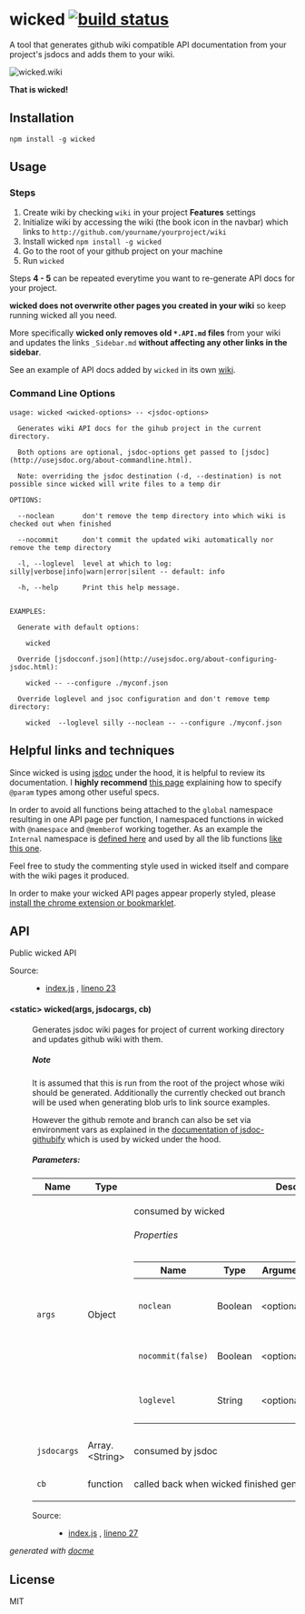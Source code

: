 # wicked [![build status](https://secure.travis-ci.org/thlorenz/wicked.png)](http://travis-ci.org/thlorenz/wicked)

A tool that generates github wiki compatible API documentation from your project's jsdocs and adds them to your wiki.

![wicked.wiki](https://raw.github.com/thlorenz/wicked/master/assets/wicked.wiki.gif)

**That is wicked!**

## Installation

    npm install -g wicked

## Usage

### Steps 

1. Create wiki by checking `wiki` in your project **Features** settings
2. Initialize wiki by accessing the wiki (the book icon in the navbar) which links to `http://github.com/yourname/yourproject/wiki`
3. Install wicked `npm install -g wicked`
4. Go to the root of your github project on your machine
5. Run `wicked`

Steps **4 - 5** can be repeated everytime you want to re-generate API docs for your project.
 
**wicked does not overwrite other pages you created in your wiki** so keep running wicked all you need. 

More specifically **wicked only removes old `*.API.md` files** from your wiki and updates the links `_Sidebar.md` **without affecting any other links in the sidebar**.

See an example of API docs added by `wicked` in its own [wiki](https://github.com/thlorenz/wicked/wiki).
  
### Command Line Options

```
usage: wicked <wicked-options> -- <jsdoc-options>

  Generates wiki API docs for the gihub project in the current directory.

  Both options are optional, jsdoc-options get passed to [jsdoc](http://usejsdoc.org/about-commandline.html).

  Note: overriding the jsdoc destination (-d, --destination) is not possible since wicked will write files to a temp dir

OPTIONS:

  --noclean       don't remove the temp directory into which wiki is checked out when finished

  --nocommit      don't commit the updated wiki automatically nor remove the temp directory

  -l, --loglevel  level at which to log: silly|verbose|info|warn|error|silent -- default: info
  
  -h, --help      Print this help message.


EXAMPLES:
  
  Generate with default options:
    
    wicked

  Override [jsdocconf.json](http://usejsdoc.org/about-configuring-jsdoc.html):

    wicked -- --configure ./myconf.json

  Override loglevel and jsoc configuration and don't remove temp directory:

    wicked  --loglevel silly --noclean -- --configure ./myconf.json
```

## Helpful links and techniques

Since wicked is using [jsdoc](http://usejsdoc.org/) under the hood, it is helpful to review its documentation. I
**highly recommend** [this page](https://developers.google.com/closure/compiler/docs/js-for-compiler#types) explaining
how to specify `@param` types among other useful specs.

In order to avoid all functions being attached to the `global` namespace resulting in one API page per function, I namespaced functions in wicked with
`@namespace` and `@memberof` working together. As an example the `Internal` namespace is [defined
here](https://github.com/thlorenz/wicked/blob/59a28777ec777512e7ddab7b75098d8b1b0acd06/index.js#L79-L81) and used by all
the lib functions [like this
one](https://github.com/thlorenz/wicked/blob/59a28777ec777512e7ddab7b75098d8b1b0acd06/lib/wikify.js#L110).

Feel free to study the commenting style used in wicked itself and compare with the wiki pages it produced.


In order to make your wicked API pages appear properly styled, please [install the chrome extension or bookmarklet](http://thlorenz.github.io/jsdoc-githubify-inject/).

## API

<!-- START docme generated API please keep comment here to allow auto update -->
<!-- DON'T EDIT THIS SECTION, INSTEAD RE-RUN docme TO UPDATE -->

<div>
<div class="jsdoc-githubify">
<section>
<article>
<div class="container-overview">
<div class="description"><p>Public wicked API</p></div>
<dl class="details">
<dt class="tag-source">Source:</dt>
<dd class="tag-source"><ul class="dummy">
<li>
<a href="https://github.com/thlorenz/wicked/blob/master/index.js">index.js</a>
<span>, </span>
<a href="https://github.com/thlorenz/wicked/blob/master/index.js#L23">lineno 23</a>
</li>
</ul></dd>
</dl>
</div>
<dl>
<dt>
<h4 class="name" id="wicked"><span class="type-signature">&lt;static> </span>wicked<span class="signature">(args, jsdocargs, cb)</span><span class="type-signature"></span></h4>
</dt>
<dd>
<div class="description">
<p>Generates jsdoc wiki pages for project of current working directory and updates github wiki with them.</p>
<h5>Note</h5>
<p>It is assumed that this is run from the root of the project whose wiki should be generated.
Additionally the currently checked out branch will be used when generating blob urls to link source examples.</p>
<p>However the github remote and branch can also be set via environment vars as explained in the
<a href="https://github.com/thlorenz/jsdoc-githubify#note">documentation of jsdoc-githubify</a> which is used
by wicked under the hood.</p>
</div>
<h5>Parameters:</h5>
<table class="params">
<thead>
<tr>
<th>Name</th>
<th>Type</th>
<th class="last">Description</th>
</tr>
</thead>
<tbody>
<tr>
<td class="name"><code>args</code></td>
<td class="type">
<span class="param-type">Object</span>
</td>
<td class="description last"><p>consumed by wicked</p>
<h6>Properties</h6>
<table class="params">
<thead>
<tr>
<th>Name</th>
<th>Type</th>
<th>Argument</th>
<th class="last">Description</th>
</tr>
</thead>
<tbody>
<tr>
<td class="name"><code>noclean</code></td>
<td class="type">
<span class="param-type">Boolean</span>
</td>
<td class="attributes">
&lt;optional><br>
</td>
<td class="description last"><p>(false) if true, the temp directory into which wiki is checked out will <strong>not be removed</strong> when done</p></td>
</tr>
<tr>
<td class="name"><code>nocommit(false)</code></td>
<td class="type">
<span class="param-type">Boolean</span>
</td>
<td class="attributes">
&lt;optional><br>
</td>
<td class="description last"><p>if true, the updated wiki will <strong>not be committed automatically</strong></p></td>
</tr>
<tr>
<td class="name"><code>loglevel</code></td>
<td class="type">
<span class="param-type">String</span>
</td>
<td class="attributes">
&lt;optional><br>
</td>
<td class="description last"><p>(info) level at which to log: silly|verbose|info|warn|error|silent</p></td>
</tr>
</tbody>
</table>
</td>
</tr>
<tr>
<td class="name"><code>jsdocargs</code></td>
<td class="type">
<span class="param-type">Array.&lt;String></span>
</td>
<td class="description last"><p>consumed by jsdoc</p></td>
</tr>
<tr>
<td class="name"><code>cb</code></td>
<td class="type">
<span class="param-type">function</span>
</td>
<td class="description last"><p>called back when wicked finished generating the wiki page</p></td>
</tr>
</tbody>
</table>
<dl class="details">
<dt class="tag-source">Source:</dt>
<dd class="tag-source"><ul class="dummy">
<li>
<a href="https://github.com/thlorenz/wicked/blob/master/index.js">index.js</a>
<span>, </span>
<a href="https://github.com/thlorenz/wicked/blob/master/index.js#L27">lineno 27</a>
</li>
</ul></dd>
</dl>
</dd>
</dl>
</article>
</section>
</div>

*generated with [docme](https://github.com/thlorenz/docme)*
</div>
<!-- END docme generated API please keep comment here to allow auto update -->

## License

MIT

